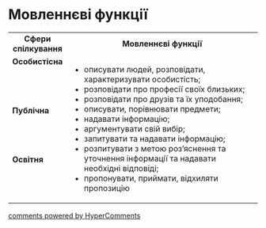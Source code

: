 <div id="hypercomments_widget" class="js-hypercomments-widget invisible"></div>

# Мовленнєві функції

<table>
  <tr>
    <td width="15%" align="center"><b>Сфери спілкування</b></td>
    <td width="85%" align="center"><b>Мовленнєві функції</b></td>
  </tr>
  <tr>
    <td width="15%" style="vertical-align:top !important;">
<b>Особистісна</b></td>
    <td width="85%" style="vertical-align:top !important;" rowspan="3">
<ul type="disc">
<li>описувати людей, розповідати, характеризувати особистість;</li>
<li>розповідати про професії своїх близьких;</li>
<li>розповідати про друзів та їх уподобання;</li>
<li>описувати, порівнювати предмети;</li>
<li>надавати інформацію;</li>
<li>аргументувати свій вибір;</li>
<li>запитувати та надавати інформацію;</li>
<li>розпитувати з метою роз’яснення та уточнення інформації та надавати необхідні відповіді;</li>
<li>пропонувати, приймати, відхиляти пропозицію</li>
</ul>
</td>
  </tr>
<tr>
    <td width="15%" style="vertical-align:top !important;">
<b>Публічна</b></td>
</tr>
<tr>
    <td width="15%" style="vertical-align:top !important;">
<b>Освітня</b></td>
</tr>
</table>

<div class="js-hypercomments-container">
    <a href="http://hypercomments.com" class="hc-link" title="comments widget">comments powered by HyperComments</a>
</div>
